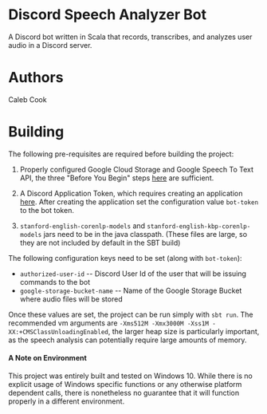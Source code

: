 # Discord Speech Analyzer Bot

A Discord bot written in Scala that records, transcribes, and analyzes user audio in a Discord server. 

# Authors 
Caleb Cook

# Building

The following pre-requisites are required before building the project:

1. Properly configured Google Cloud Storage and Google Speech To Text API, the three "Before You Begin" steps
[here](https://cloud.google.com/speech-to-text/docs/quickstart-client-libraries#client-libraries-install-java) 
are sufficient.

2. A Discord Application Token, which requires creating an application
 [here](https://discordapp.com/developers/applications/).
After creating the application set the configuration value `bot-token` to the bot token. 

3. `stanford-english-corenlp-models` and `stanford-english-kbp-corenlp-models` jars need to be in the java classpath.
 (These files are large, so they are not included by default in the SBT build)

The following configuration keys need to be set (along with `bot-token`):

* `authorized-user-id` -- Discord User Id of the user that will be issuing commands to the bot
* `google-storage-bucket-name` -- Name of the Google Storage Bucket where audio files will be stored

Once these values are set, the project can be run simply with `sbt run`. The recommended vm arguments are 
`-Xms512M -Xmx3000M -Xss1M -XX:+CMSClassUnloadingEnabled`, the larger heap size is particularly important, as the speech
analysis can potentially require large amounts of memory. 

#### A Note on Environment
This project was entirely built and tested on Windows 10. While there is no explicit usage of Windows specific functions
or any otherwise platform dependent calls, there is nonetheless no guarantee that it will function properly in a
different environment.  








